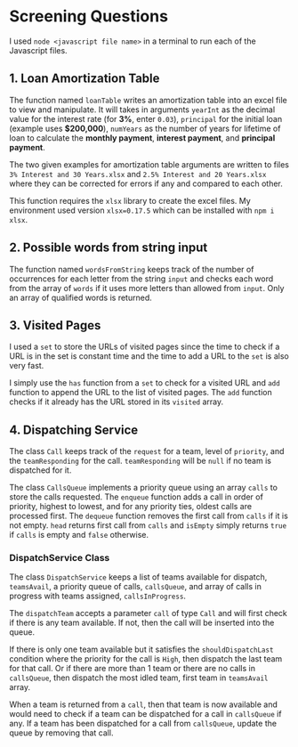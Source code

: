 # Screening Questions
I used `node <javascript file name>` in a terminal to run each of the Javascript files.
## 1. Loan Amortization Table
The function named `loanTable` writes an amortization table into an excel file to view and manipulate. It will  takes in arguments `yearInt` as the decimal value for the interest rate (for **3%**, enter `0.03`), `principal` for the initial loan (example uses **$200,000**), `numYears` as the number of years for lifetime of loan to calculate the **monthly payment**, **interest payment**, and **principal payment**.

The two given examples for amortization table arguments are written to files `3% Interest and 30 Years.xlsx` and `2.5% Interest and 20 Years.xlsx` where they can be corrected for errors if any and compared to each other.

This function requires the `xlsx` library to create the excel files. My environment used version `xlsx=0.17.5` which can be installed with `npm i xlsx`.

## 2. Possible words from string input 

The function named `wordsFromString` keeps track of the number of occurrences for each letter from the string `input` and checks each word from the array of `words` if it uses more letters than allowed from `input`. Only an array of qualified words is returned.

## 3. Visited Pages

I used a `set` to store the URLs of visited pages since the time to check if a URL is in the set is constant time and the time to add a URL to the `set` is also very fast.

I simply use the `has` function from a `set` to check for a visited URL and `add` function to append the URL to the list of visited pages. The `add` function checks if it already has the URL stored in its `visited` array.

## 4. Dispatching Service

The class `Call` keeps track of the `request` for a team, level of `priority`, and the `teamResponding` for the call. `teamResponding` will be `null` if no team is dispatched for it.

The class `CallsQueue` implements a priority queue using an array `calls` to store the calls requested. The `enqueue` function adds a call in order of priority, highest to lowest, and for any priority ties, oldest calls are processed first. The `dequeue` function removes the first call from `calls` if it is not empty. `head` returns first call from `calls` and `isEmpty` simply returns `true` if `calls` is empty and `false` otherwise.

### DispatchService Class
The class `DispatchService` keeps a list of teams available for dispatch, `teamsAvail`, a priority queue of calls, `callsQueue`, and array of calls in progress with teams assigned, `callsInProgress`.

The `dispatchTeam` accepts a parameter `call` of type `Call` and will first check if there is any team available. If not, then the call will be inserted into the queue.

If there is only one team available but it satisfies the `shouldDispatchLast` condition where the priority for the call is `High`, then dispatch the last team for that call. Or if there are more than 1 team or there are no calls in `callsQueue`, then dispatch the most idled team, first team in `teamsAvail` array.

When a team is returned from a `call`, then that team is now available and would need to check if a team can be dispatched for a call in `callsQueue` if any. If a team has been dispatched for a call from `callsQueue`, update the queue by removing that call.
